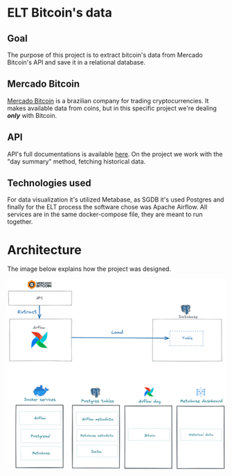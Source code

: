 # ELT Bitcoin's data

## Goal
 The purpose of this project is to extract bitcoin's data from Mercado Bitcoin's API and save it in a relational database.


## Mercado Bitcoin
[Mercado Bitcoin](https://www.mercadobitcoin.com.br/) is a brazilian company for trading cryptocurrencies. It makes available data from coins, but in this specific project we're dealing ***only*** with Bitcoin.

## API

API's full documentations is available [here](https://www.mercadobitcoin.com.br/api-doc/). On the project we work with the "day summary" method, fetching historical data.

## Technologies used
For data visualization it's utilized Metabase, as SGDB it's used Postgres and finally for the ELT process the software chose was Apache Airflow. All services are in the same docker-compose file, they are meant to run together.


# Architecture
The image below explains how the project was designed.

![image](media/architecture.png)